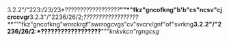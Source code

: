 3.2.2"/"223:/23/23*??????????????????**""*"fkz"gncofkng"b'b"cs"ncsv"cjcrccvgr**3.2.3"/"2236/26/2;*??????????????????**""*"fkz"gncofkng"wnrckrgf"swrrogcvgs"cv"svcrv/gnf"of"svrkng**3.2.2"/"2236/26/2:*??????????????????**""*"knkvkcn"rgngcsg*